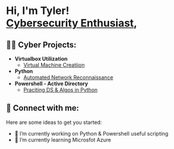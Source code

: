 <h1>Hi, I'm Tyler! <br/><a href="https://github.com/TylerGeragi"><a href="https://www.linkedin.com/in/tylergeragi/">Cybersecurity Enthusiast</a>, 

<h2>👨‍💻 Cyber Projects:</h2>

- <b>Virtualbox Utilization </b>
  - [Virtual Machine Creatiion](https://github.com/TylerGeragi/VirtualBox)
- <b>Python  </b>
  - [Automated Network Reconnaissance](https://github.com/joshmadakor1/Algorithms-Practice)
- <b>Powershell - Active Directory</b>
  - [Praciting DS & Algos in Python](https://github.com/joshmadakor1/Algorithms-Practice)


<h2> 🤳 Connect with me:</h2>


Here are some ideas to get you started:

- 🔭 I’m currently working on Python & Powershell useful scripting
- 🌱 I’m currently learning Microsfot Azure
